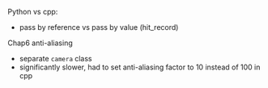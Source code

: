 Python vs cpp:
* pass by reference vs pass by value (hit_record)



Chap6 anti-aliasing
* separate `camera` class
* significantly slower, had to set anti-aliasing factor to 10 instead of 100 in cpp